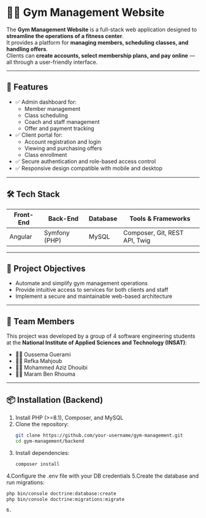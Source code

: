 # 🏋️‍♂️ Gym Management Website

The **Gym Management Website** is a full-stack web application designed to **streamline the operations of a fitness center**.  
It provides a platform for **managing members, scheduling classes, and handling offers**.  
Clients can **create accounts, select membership plans, and pay online** — all through a user-friendly interface.

---

## 🚀 Features

- ✅ Admin dashboard for:
  - Member management
  - Class scheduling
  - Coach and staff management
  - Offer and payment tracking
- ✅ Client portal for:
  - Account registration and login
  - Viewing and purchasing offers
  - Class enrollment
- ✅ Secure authentication and role-based access control
- ✅ Responsive design compatible with mobile and desktop

---

## 🛠️ Tech Stack

| Front-End | Back-End  | Database | Tools & Frameworks |
|-----------|-----------|----------|---------------------|
| Angular   | Symfony (PHP) | MySQL    | Composer, Git, REST API, Twig |

---

## 🎯 Project Objectives

- Automate and simplify gym management operations
- Provide intuitive access to services for both clients and staff
- Implement a secure and maintainable web-based architecture

---

## 👥 Team Members

This project was developed by a group of 4 software engineering students at the **National Institute of Applied Sciences and Technology (INSAT)**:

- 👨‍💻 Oussema Guerami  
- 👩‍💻 Refka Mahjoub  
- 👨‍💻 Mohammed Aziz Dhouibi  
- 👩‍💻 Maram Ben Rhouma  

---
## 📦 Installation (Backend)

1. Install PHP (>=8.1), Composer, and MySQL  
2. Clone the repository:
   ```bash
   git clone https://github.com/your-username/gym-management.git
   cd gym-management/backend
3. Install dependencies:
   ```bash
   composer install
4.Configure the .env file with your DB credentials
5.Create the database and run migrations:
  ```bash
  php bin/console doctrine:database:create
  php bin/console doctrine:migrations:migrate

6.




